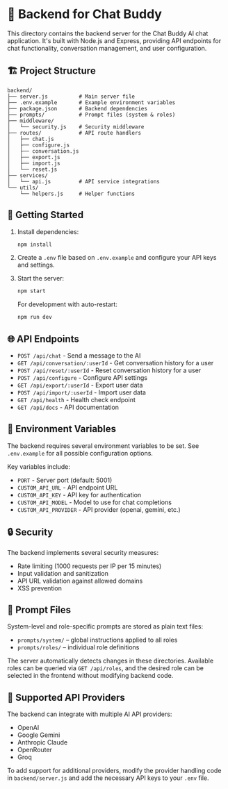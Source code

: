 # 📁 Backend for Chat Buddy

This directory contains the backend server for the Chat Buddy AI chat application. It's built with Node.js and Express, providing API endpoints for chat functionality, conversation management, and user configuration.

## 🏗️ Project Structure

```
backend/
├── server.js          # Main server file
├── .env.example       # Example environment variables
├── package.json       # Backend dependencies
├── prompts/           # Prompt files (system & roles)
├── middleware/
│   └── security.js    # Security middleware
├── routes/            # API route handlers
│   ├── chat.js
│   ├── configure.js
│   ├── conversation.js
│   ├── export.js
│   ├── import.js
│   └── reset.js
├── services/
│   └── api.js         # API service integrations
└── utils/
    └── helpers.js     # Helper functions
```

## 🚀 Getting Started

1. Install dependencies:
   ```bash
   npm install
   ```

2. Create a `.env` file based on `.env.example` and configure your API keys and settings.

3. Start the server:
   ```bash
   npm start
   ```

   For development with auto-restart:
   ```bash
   npm run dev
   ```

## 🌐 API Endpoints

- `POST /api/chat` - Send a message to the AI
- `GET /api/conversation/:userId` - Get conversation history for a user
- `POST /api/reset/:userId` - Reset conversation history for a user
- `POST /api/configure` - Configure API settings
- `GET /api/export/:userId` - Export user data
- `POST /api/import/:userId` - Import user data
- `GET /api/health` - Health check endpoint
- `GET /api/docs` - API documentation

## 🔧 Environment Variables

The backend requires several environment variables to be set. See `.env.example` for all possible configuration options.

Key variables include:
- `PORT` - Server port (default: 5001)
- `CUSTOM_API_URL` - API endpoint URL
- `CUSTOM_API_KEY` - API key for authentication
- `CUSTOM_API_MODEL` - Model to use for chat completions
- `CUSTOM_API_PROVIDER` - API provider (openai, gemini, etc.)

## 🔒 Security

The backend implements several security measures:
- Rate limiting (1000 requests per IP per 15 minutes)
- Input validation and sanitization
- API URL validation against allowed domains
- XSS prevention

## 🤖 Prompt Files

System-level and role-specific prompts are stored as plain text files:

- `prompts/system/` – global instructions applied to all roles
- `prompts/roles/` – individual role definitions

The server automatically detects changes in these directories. Available roles can be queried via `GET /api/roles`, and the desired role can be selected in the frontend without modifying backend code.

## 📡 Supported API Providers

The backend can integrate with multiple AI API providers:
- OpenAI
- Google Gemini
- Anthropic Claude
- OpenRouter
- Groq

To add support for additional providers, modify the provider handling code in `backend/server.js` and add the necessary API keys to your `.env` file.
